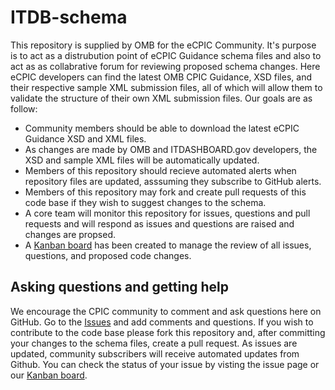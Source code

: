 # ITDB-schema
This repository is supplied by OMB for the eCPIC Community. It's purpose is to act as a distrubution point of eCPIC Guidance schema files and also to act as as collabrative forum for reviewing proposed schema changes. Here eCPIC developers can find the latest OMB CPIC Guidance, XSD files, and their respective sample XML submission files, all of which will allow them to validate the structure of their own XML submission files. Our goals are as follow:
 
 * Community members should be able to download the latest eCPIC Guidance XSD and XML files.
 * As changes are made by OMB and ITDASHBOARD.gov developers, the XSD and sample XML files will be automatically updated.
 * Members of this repository should recieve automated alerts when repository files are updated, asssuming they subscribe to GitHub alerts.
 * Members of this repository may fork and create pull requests of this code base if they wish to suggest changes to the schema.
 * A core team will monitor this repository for issues, questions and pull requests and will respond as issues and questions are raised and changes are propsed.
 * A [Kanban board](https://github.com/ombegov/ITDB-schema/projects/1) has been created to manage the review of all issues, questions, and proposed code changes.

## Asking questions and getting help

We encourage the CPIC community to comment and ask questions here on GitHub. 
Go to the [Issues](https://github.com/ombegov/ITDB-schema/issues) and add comments and questions. If you wish to contribute to the code base please fork this repository and, after committing your changes to the schema files, create a pull request. As issues are updated, community subscribers will receive automated updates from Github. You can check the status of your issue by visting the issue page or our [Kanban board](https://github.com/ombegov/ITDB-schema/projects/1).

